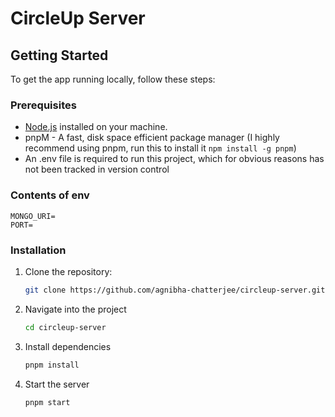 # CircleUp Server

## Getting Started

To get the app running locally, follow these steps:

### Prerequisites

- [Node.js](https://nodejs.org/en/) installed on your machine.
- pnpM - A fast, disk space efficient package manager (I highly recommend using pnpm, run this to install it `npm install -g pnpm`)
- An .env file is required to run this project, which for obvious reasons has not been tracked in version control

### Contents of env

```
MONGO_URI=
PORT=
```

### Installation

1. Clone the repository:

   ```bash
   git clone https://github.com/agnibha-chatterjee/circleup-server.git
   ```

2. Navigate into the project

   ```bash
   cd circleup-server
   ```

3. Install dependencies

   ```bash
   pnpm install
   ```

4. Start the server

   ```bash
   pnpm start
   ```
